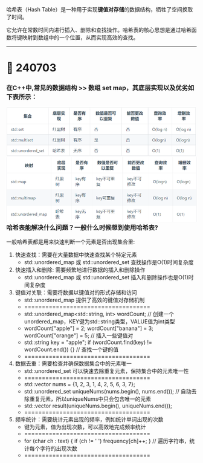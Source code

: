 
哈希表（Hash Table）是一种用于实现**键值对存储**的数据结构，牺牲了空间换取了时间。

它允许在常数时间内进行插入、删除和查找操作。哈希表的核心思想是通过哈希函数将键映射到数组中的一个位置，从而实现高效的查找。

<hr>

# :memo: 240703 

### 在C++中,常见的数据结构 >> 数组 set map，其底层实现以及优劣如下表所示：

<img src="https://github.com/Youn8ch/Leaning_notes/blob/master/imgsource/img.png" alt="img" style="float: left;" />
<img src="https://github.com/Youn8ch/Leaning_notes/blob/master/imgsource/img_1.png" alt="img" style="float: left;" />

### 哈希表能解决什么问题？一般什么时候想到使用哈希表?

一般哈希表都是用来快速判断一个元素是否出现集合里:

1. 快速查找：需要在大量数据中快速查找某个特定元素 
   * std::unordered_map 或 std::unordered_set 查找操作是O(1)时间复杂度
2. 快速插入和删除: 需要频繁地进行数据的插入和删除操作 
   * std::unordered_map 或 std::unordered_set 插入和删除操作也是O(1)时间复杂度
3. 键值对关联：需要将数据以键值对的形式存储和访问  
   * std::unordered_map 提供了高效的键值对存储机制
   * ====================================
   * std::unordered_map<std::string, int> wordCount; // 创建一个unordered_map，KEY键为std::string类型，VALUE值为int类型
   * wordCount["apple"] = 2; wordCount["banana"] = 3; wordCount["orange"] = 5; // 插入一些键值对
   * std::string key = "apple"; if (wordCount.find(key) != wordCount.end()) {} // 查找一个键的值
   * ====================================
4. 数据去重：需要检查并确保数据集合中的元素唯一 
   * std::unordered_set 可以快速去除重复元素，保持集合中的元素唯一性
   * ====================================
   * std::vector<int> nums = {1, 2, 3, 1, 4, 2, 5, 6, 3, 7};
   * std::unordered_set<int> uniqueNums(nums.begin(), nums.end()); // 自动去除重复元素，所以uniqueNums中只会包含唯一的元素
   * std::vector<int> result(uniqueNums.begin(), uniqueNums.end());
   * ====================================
5. 频率统计：需要统计元素出现的频率，例如统计单词出现的次数
   * 键为元素，值为出现次数，可以高效地完成频率统计
   * ====================================
   *  for (char ch : text) { if (ch != ' ') frequency[ch]++; } // 遍历字符串，统计每个字符的出现次数
   * ====================================
